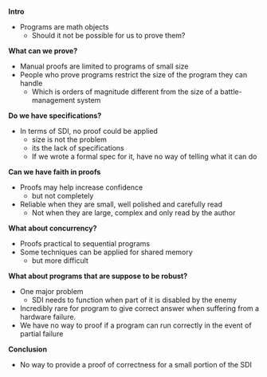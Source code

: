 **Intro**
- Programs are math objects
	- Should it not be possible for us to prove them?


**What can we prove?**
- Manual proofs are limited to programs of small size
- People who prove programs restrict the size of the program they can handle
	- Which is orders of magnitude different from the size of a battle-management system



**Do we have specifications?**
- In terms of SDI, no proof could be applied 
	- size is not the problem
	- its the lack of specifications
	- If we wrote a formal spec for it, have no way of telling what it can do

**Can we have faith in proofs**
- Proofs may help increase confidence
	- but not completely
- Reliable when they are small, well polished and carefully read
	- Not when they are large, complex and only read by the author

**What about concurrency?**
- Proofs practical to sequential programs
- Some techniques can be applied for shared memory
	- but more difficult


**What about programs that are suppose to be robust?**
- One major problem
	- SDI needs to function when part of it is disabled by the enemy
- Incredibly rare for program to give correct answer when suffering from a hardware failure.
- We have no way to proof if a program can run correctly in the event of partial failure

**Conclusion**
- No way to provide a proof of correctness for a small portion of the SDI